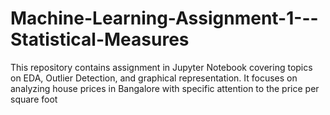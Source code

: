 # Machine-Learning-Assignment-1---Statistical-Measures
This repository contains assignment in Jupyter Notebook covering topics on EDA, Outlier Detection, and graphical representation.  It focuses on analyzing house prices in Bangalore with specific attention to the price per square foot
